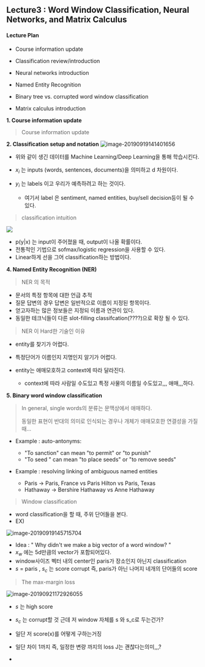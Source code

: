 ## Lecture3 : Word Window Classification, Neural Networks, and Matrix Calculus

#### Lecture Plan
- Course information update

- Classification review/introduction

- Neural networks introduction

- Named Entity Recognition

- Binary tree vs. corrupted word window classification

- Matrix calculus introduction 

  

**1. Course information update**

> Course information update



**2. Classification setup and notation**
![image-20190919141401656](/Users/yeonsulee/Documents/image-20190919141401656.png)

- 위와 같이 생긴 데이터를 Machine Learning/Deep Learning을 통해 학습시킨다.

- $x_i$ 는 inputs (words, sentences, documents)을 의미하고 d 차원이다.

- $y_i$ 는 labels 이고 우리가 예측하려고 하는 것이다. 

  - 여기서 label 은 sentiment, named entities, buy/sell decision등이 될 수 있다.

  

> classification intuition 

![](/Users/yeonsulee/Documents/image-20190919142608301.png)

- p(y|x) 는 input이 주어졌을 때, output이 나올 확률이다.
- 전통적인 기법으로 sofmax/logistic regression을 사용할 수 있다. 
- Linear하게 선을 그어 classification하는 방법이다.



**4. Named Entity Recognition (NER)**

> NER 의 목적

- 문서의 특정 항목에 대한 언급 추적
- 질문 답변의 경우 답변은 일반적으로 이름이 지정된 항목이다.
- 얻고자하는 많은 정보들은 지정되 이름과 연관이 있다.
- 동일한 테크닉들이 다른 slot-filling classifcation(????)으로 확장 될 수 있다.



> NER 이 Hard한 기술인 이유

- entity를 찾기가 어렵다. 

- 특정단어가 이름인지 지명인지 알기가 어렵다.

- entity는 애매모호하고 context에 따라 달라진다.

  - context에 따라 사람일 수도있고 특정 사물의 이름일 수도있고,,, 애매,,,하다.

    

**5. Binary word window classification**

> In general, single words의 분류는 문맥상에서 애매하다.
>
> 동일한 표현이 반대의 의미로 인식되는 경우나 개체가 애매모호한 연결성을 가질 때...

- Example : auto-antonyms:

  - "To sanction" can mean "to permit" or "to punish"
  - "To seed " can mean "to place seeds" or "to remove seeds"

- Example : resolving linking of ambiguous named entities

  - Paris -> Paris, France vs Paris Hilton vs Paris, Texas
  - Hathaway -> Bershire Hathaway vs Anne Hathaway 

  

> Window classification 

- word classification을 할 때, 주위 단어들을 본다.
- EX)

![image-20190919145715704](/Users/yeonsulee/Documents/image-20190919145715704.png)

- Idea : " Why didn't we make a big vector of a word window? "
- $x_w$ 에는 5d만큼의 vector가 포함되어있다. 
- window사이즈 벡터 내의 center인 paris가 장소인지 아닌지 classification
- $s$ = paris , $s_c$ 는  score corrupt 즉, paris가 아닌 나머지 네개의 단어들의 score 



> The max-margin loss

![image-20190921172926055](/Users/yeonsulee/Documents/image-20190921172926055.png)

- $s$ 는 high score

- $s_c$ 는 corrupt할 것 근데 저 window 자체를 s 와 s_c로 두는건가?

- 일단 저 score(x)를 어떻게 구하는거징 

- 일단 차이 1까지 즉, 일정한 변량 까지의 loss J는 괜찮다는의미,,,?

- 

  